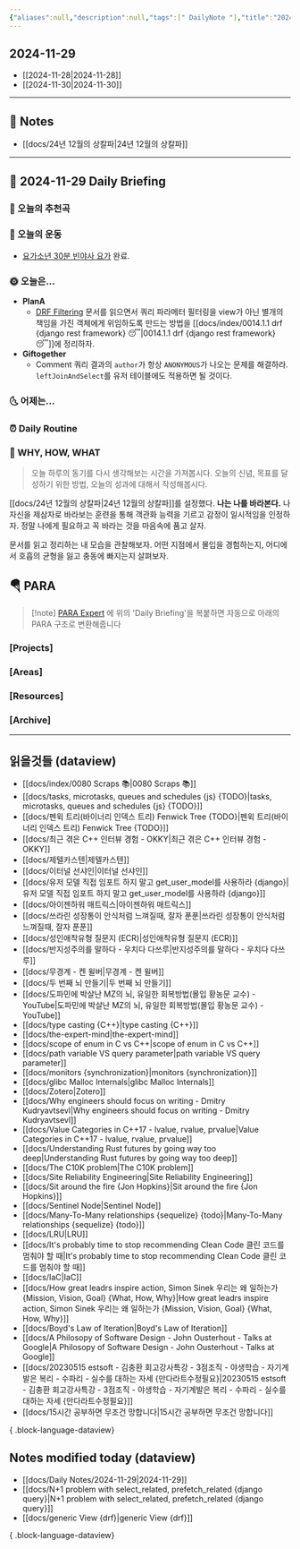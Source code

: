 ```yaml
---
{"aliases":null,"description":null,"tags":[" DailyNote "],"title":"2024-11-29","created":"2024-11-29T00:51:54","updated":"2024-11-29T16:34:35","dg-publish":true,"permalink":"/docs/Daily Notes/2024-11-29/","dgPassFrontmatter":true}
---
```



## 2024-11-29

- [[2024-11-28\|2024-11-28]] 
- [[2024-11-30\|2024-11-30]]

---

## 📝 Notes

- [[docs/24년 12월의 상칼파\|24년 12월의 상칼파]]


---

## 📅 2024-11-29 Daily Briefing

### 🎵 오늘의 추천곡

### 🏃 오늘의 운동

- [요가소년 30분 빈야사 요가](https://www.youtube.com/watch?v=pe2VFy552FI&list=PLePNGbliACP8LIqdNFSdkXgSL7Cj76yiS&index=17) 완료.

### 🌞 오늘은...

- **PlanA** 
	- [DRF Filtering](https://www.django-rest-framework.org/api-guide/filtering/) 문서를 읽으면서 쿼리 파라메터 필터링을 view가 아닌 별개의 책임을 가진 객체에게 위임하도록 만드는 방법을 [[docs/index/0014.1.1 drf {django rest framework} 😴\|0014.1.1 drf {django rest framework} 😴]]에 정리하자.
- **Giftogether**
	- Comment 쿼리 결과의 `author`가 항상 `ANONYMOUS`가 나오는 문제를 해결하라. `leftJoinAndSelect`를 유저 테이블에도 적용하면 될 것이다.

### 🌜 어제는...

### ⏰ Daily Routine

### 🚀 WHY, HOW, WHAT

> 오늘 하루의 동기를 다시 생각해보는 시간을 가져봅시다. 오늘의 신념, 목표를 달성하기 위한 방법, 오늘의 성과에 대해서 작성해봅시다.

[[docs/24년 12월의 상칼파\|24년 12월의 상칼파]]를 설정했다. **나는 나를 바라본다.** 나 자신을 제삼자로 바라보는 훈련을 통해 객관화 능력을 기르고 감정이 일시적임을 인정하자. 정말 나에게 필요하고 꼭 바라는 것을 마음속에 품고 살자.

문서를 읽고 정리하는 내 모습을 관찰해보자. 어떤 지점에서 몰입을 경험하는지, 어디에서 호흡의 균형을 잃고 충동에 빠지는지 살펴보자.

##  🪂 PARA

> [!note] [PARA Expert](https://chatgpt.com/g/g-46Xrh4MXk-para-expert) 에 위의 'Daily Briefing'을 복붙하면 자동으로 아래의 PARA 구조로 변환해줍니다

### [Projects]

### [Areas]

### [Resources]

### [Archive]

---

## 읽을것들 (dataview)

- [[docs/index/0080 Scraps 📚\|0080 Scraps 📚]]
- [[docs/tasks, microtasks, queues and schedules {js} {TODO}\|tasks, microtasks, queues and schedules {js} {TODO}]]
- [[docs/펜윅 트리(바이너리 인덱스 트리) Fenwick Tree {TODO}\|펜윅 트리(바이너리 인덱스 트리) Fenwick Tree {TODO}]]
- [[docs/최근 겪은 C++ 인터뷰 경험 - OKKY\|최근 겪은 C++ 인터뷰 경험 - OKKY]]
- [[docs/제텔카스텐\|제텔카스텐]]
- [[docs/이터널 선샤인\|이터널 선샤인]]
- [[docs/유저 모델 직접 임포트 하지 말고 get_user_model를 사용하라 {django}\|유저 모델 직접 임포트 하지 말고 get_user_model를 사용하라 {django}]]
- [[docs/아이젠하워 매트릭스\|아이젠하워 매트릭스]]
- [[docs/쓰라린 성장통이 안식처럼 느껴질때, 잘자 푼푼\|쓰라린 성장통이 안식처럼 느껴질때, 잘자 푼푼]]
- [[docs/성인애착유형 질문지 (ECR)\|성인애착유형 질문지 (ECR)]]
- [[docs/반지성주의를 말하다 - 우치다 다쓰루\|반지성주의를 말하다 - 우치다 다쓰루]]
- [[docs/무경계 - 켄 윌버\|무경계 - 켄 윌버]]
- [[docs/두 번째 뇌 만들기\|두 번째 뇌 만들기]]
- [[docs/도파민에 박살난 MZ의 뇌, 유일한 회복방법(몰입 황농문 교수) - YouTube\|도파민에 박살난 MZ의 뇌, 유일한 회복방법(몰입 황농문 교수) - YouTube]]
- [[docs/type casting {C++}\|type casting {C++}]]
- [[docs/the-expert-mind\|the-expert-mind]]
- [[docs/scope of enum in C vs C++\|scope of enum in C vs C++]]
- [[docs/path variable VS query parameter\|path variable VS query parameter]]
- [[docs/monitors {synchronization}\|monitors {synchronization}]]
- [[docs/glibc Malloc Internals\|glibc Malloc Internals]]
- [[docs/Zotero\|Zotero]]
- [[docs/Why engineers should focus on writing - Dmitry Kudryavtsevl\|Why engineers should focus on writing - Dmitry Kudryavtsevl]]
- [[docs/Value Categories in C++17 - lvalue, rvalue, prvalue\|Value Categories in C++17 - lvalue, rvalue, prvalue]]
- [[docs/Understanding Rust futures by going way too deep\|Understanding Rust futures by going way too deep]]
- [[docs/The C10K problem\|The C10K problem]]
- [[docs/Site Reliability Engineering\|Site Reliability Engineering]]
- [[docs/Sit around the fire {Jon Hopkins}\|Sit around the fire {Jon Hopkins}]]
- [[docs/Sentinel Node\|Sentinel Node]]
- [[docs/Many-To-Many relationships {sequelize} {todo}\|Many-To-Many relationships {sequelize} {todo}]]
- [[docs/LRU\|LRU]]
- [[docs/It's probably time to stop recommending Clean Code 클린 코드를 멈춰야 할 때\|It's probably time to stop recommending Clean Code 클린 코드를 멈춰야 할 때]]
- [[docs/IaC\|IaC]]
- [[docs/How great leadrs inspire action, Simon Sinek 우리는 왜 일하는가 {Mission, Vision, Goal} {What, How, Why}\|How great leadrs inspire action, Simon Sinek 우리는 왜 일하는가 {Mission, Vision, Goal} {What, How, Why}]]
- [[docs/Boyd's Law of Iteration\|Boyd's Law of Iteration]]
- [[docs/A Philosopy of Software Design - John Ousterhout - Talks at Google\|A Philosopy of Software Design - John Ousterhout - Talks at Google]]
- [[docs/20230515 estsoft - 김충환 회고강사특강 - 3점조직 - 야생학습 - 자기계발은 복리 - 수파리 - 실수를 대하는 자세 {만다라트수정필요}\|20230515 estsoft - 김충환 회고강사특강 - 3점조직 - 야생학습 - 자기계발은 복리 - 수파리 - 실수를 대하는 자세 {만다라트수정필요}]]
- [[docs/15시간 공부하면 무조건 망합니다\|15시간 공부하면 무조건 망합니다]]

{ .block-language-dataview}

## Notes modified today (dataview)

- [[docs/Daily Notes/2024-11-29\|2024-11-29]]
- [[docs/N+1 problem with select_related, prefetch_related {django query}\|N+1 problem with select_related, prefetch_related {django query}]]
- [[docs/generic View {drf}\|generic View {drf}]]

{ .block-language-dataview}
